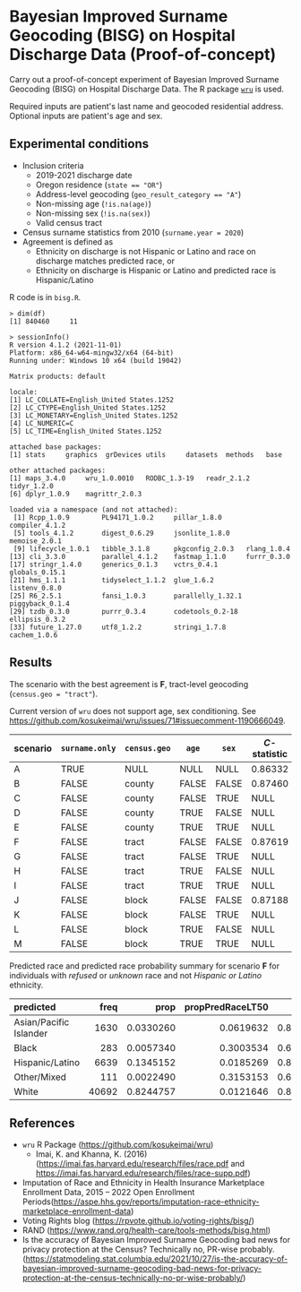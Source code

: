 # Bayesian Improved Surname Geocoding (BISG) on Hospital Discharge Data (Proof-of-concept)

Carry out a proof-of-concept experiment of Bayesian Improved Surname Geocoding
(BISG) on Hospital Discharge Data.
The R package [`wru`](https://github.com/kosukeimai/wru) is used.

Required inputs are patient's last name and geocoded residential address.
Optional inputs are patient's age and sex.


## Experimental conditions

* Inclusion criteria
  * 2019-2021 discharge date
  * Oregon residence (`state == "OR"`)
  * Address-level geocoding (`geo_result_category == "A"`)
  * Non-missing age (`!is.na(age)`)
  * Non-missing sex (`!is.na(sex)`)
  * Valid census tract
* Census surname statistics from 2010 (`surname.year = 2020`)
* Agreement is defined as
  * Ethnicity on discharge is not Hispanic or Latino and race on discharge matches predicted race, or
  * Ethnicity on discharge is Hispanic or Latino and predicted race is Hispanic/Latino

R code is in `bisg.R`.

```
> dim(df)
[1] 840460     11
```

```
> sessionInfo()
R version 4.1.2 (2021-11-01)
Platform: x86_64-w64-mingw32/x64 (64-bit)
Running under: Windows 10 x64 (build 19042)

Matrix products: default

locale:
[1] LC_COLLATE=English_United States.1252
[2] LC_CTYPE=English_United States.1252
[3] LC_MONETARY=English_United States.1252
[4] LC_NUMERIC=C
[5] LC_TIME=English_United States.1252    

attached base packages:
[1] stats     graphics  grDevices utils     datasets  methods   base

other attached packages:
[1] maps_3.4.0     wru_1.0.0010   RODBC_1.3-19   readr_2.1.2    tidyr_1.2.0   
[6] dplyr_1.0.9    magrittr_2.0.3

loaded via a namespace (and not attached):
 [1] Rcpp_1.0.9        PL94171_1.0.2     pillar_1.8.0      compiler_4.1.2
 [5] tools_4.1.2       digest_0.6.29     jsonlite_1.8.0    memoise_2.0.1    
 [9] lifecycle_1.0.1   tibble_3.1.8      pkgconfig_2.0.3   rlang_1.0.4
[13] cli_3.3.0         parallel_4.1.2    fastmap_1.1.0     furrr_0.3.0      
[17] stringr_1.4.0     generics_0.1.3    vctrs_0.4.1       globals_0.15.1
[21] hms_1.1.1         tidyselect_1.1.2  glue_1.6.2        listenv_0.8.0    
[25] R6_2.5.1          fansi_1.0.3       parallelly_1.32.1 piggyback_0.1.4
[29] tzdb_0.3.0        purrr_0.3.4       codetools_0.2-18  ellipsis_0.3.2   
[33] future_1.27.0     utf8_1.2.2        stringi_1.7.8     cachem_1.0.6
```


## Results

The scenario with the best agreement is **F**, tract-level geocoding
(`census.geo = "tract"`).

Current version of `wru` does not support age, sex conditioning.
See https://github.com/kosukeimai/wru/issues/71#issuecomment-1190666049.

scenario | `surname.only` | `census.geo` | `age` | `sex` | $C$-statistic
---------|----------------|--------------|-------|-------|-----------
A        | TRUE           | NULL         | NULL  | NULL  | 0.86332
B        | FALSE          | county       | FALSE | FALSE | 0.87460
C        | FALSE          | county       | FALSE | TRUE  | NULL
D        | FALSE          | county       | TRUE  | FALSE | NULL
E        | FALSE          | county       | TRUE  | TRUE  | NULL
F        | FALSE          | tract        | FALSE | FALSE | 0.87619
G        | FALSE          | tract        | FALSE | TRUE  | NULL
H        | FALSE          | tract        | TRUE  | FALSE | NULL
I        | FALSE          | tract        | TRUE  | TRUE  | NULL
J        | FALSE          | block        | FALSE | FALSE | 0.87188
K        | FALSE          | block        | FALSE | TRUE  | NULL
L        | FALSE          | block        | TRUE  | FALSE | NULL
M        | FALSE          | block        | TRUE  | TRUE  | NULL

Predicted race and predicted race probability summary for scenario **F** for
individuals with *refused* or *unknown* race and not *Hispanic or Latino*
ethnicity.

|predicted              |  freq|      prop| propPredRaceLT50|      mean|       min|       p05|       p10|    median|       p90|       p95|      max|
|:----------------------|-----:|---------:|----------------:|---------:|---------:|---------:|---------:|---------:|---------:|---------:|--------:|
|Asian/Pacific Islander |  1630| 0.0330260|        0.0619632| 0.8369279| 0.2918976| 0.4897756| 0.5584500| 0.9135085| 0.9841469| 0.9878710| 1.000000|
|Black                  |   283| 0.0057340|        0.3003534| 0.6261547| 0.2932883| 0.3776828| 0.4252967| 0.5938938| 0.9059579| 0.9298845| 1.000000|
|Hispanic/Latino        |  6639| 0.1345152|        0.0185269| 0.8688391| 0.3003855| 0.5834381| 0.6888065| 0.9103905| 0.9804194| 0.9877477| 1.000000|
|Other/Mixed            |   111| 0.0022490|        0.3153153| 0.6335087| 0.3555446| 0.4132432| 0.4491758| 0.5721511| 0.9235163| 0.9699468| 0.990325|
|White                  | 40692| 0.8244757|        0.0121646| 0.8925695| 0.2619293| 0.6490564| 0.7582839| 0.9296052| 0.9738844| 0.9808479| 1.000000|


## References

* `wru` R Package (https://github.com/kosukeimai/wru)
  * Imai, K. and Khanna, K. (2016) (https://imai.fas.harvard.edu/research/files/race.pdf and https://imai.fas.harvard.edu/research/files/race-supp.pdf)
* Imputation of Race and Ethnicity in Health Insurance Marketplace Enrollment Data, 2015 – 2022 Open Enrollment Periods(https://aspe.hhs.gov/reports/imputation-race-ethnicity-marketplace-enrollment-data)
* Voting Rights blog (https://rpvote.github.io/voting-rights/bisg/)
* RAND (https://www.rand.org/health-care/tools-methods/bisg.html)
* Is the accuracy of Bayesian Improved Surname Geocoding bad news for privacy protection at the Census? Technically no, PR-wise probably. (https://statmodeling.stat.columbia.edu/2021/10/27/is-the-accuracy-of-bayesian-improved-surname-geocoding-bad-news-for-privacy-protection-at-the-census-technically-no-pr-wise-probably/)

